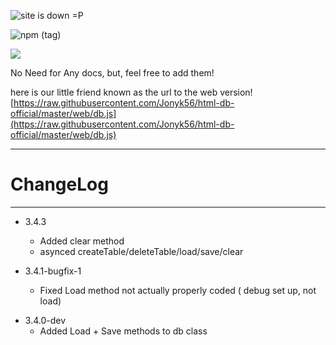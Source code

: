 ![site is down =P](https://david-dm.org/j-tech-foundation/html-db.svg)

![npm (tag)](https://img.shields.io/npm/v/html-db/latest)

<a href="https://nodei.co/npm/html-db"><img src="https://nodei.co/npm/html-db.png"></a>

No Need for Any docs, but, feel free to add them!

here is our little friend known as the url to the web version! [https://raw.githubusercontent.com/Jonyk56/html-db-official/master/web/db.js](https://raw.githubusercontent.com/Jonyk56/html-db-official/master/web/db.js)

---

# ChangeLog

---

- 3.4.3
  - Added clear method
  - asynced createTable/deleteTable/load/save/clear

- 3.4.1-bugfix-1
  - Fixed Load method not actually properly coded ( debug set up, not load)

* 3.4.0-dev
  - Added Load + Save methods to db class
